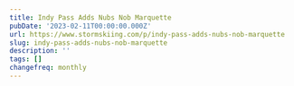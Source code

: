 ```yaml
---
title: Indy Pass Adds Nubs Nob Marquette
pubDate: '2023-02-11T00:00:00.000Z'
url: https://www.stormskiing.com/p/indy-pass-adds-nubs-nob-marquette
slug: indy-pass-adds-nubs-nob-marquette
description: ''
tags: []
changefreq: monthly
---
```


<!-- Add post content below -->
